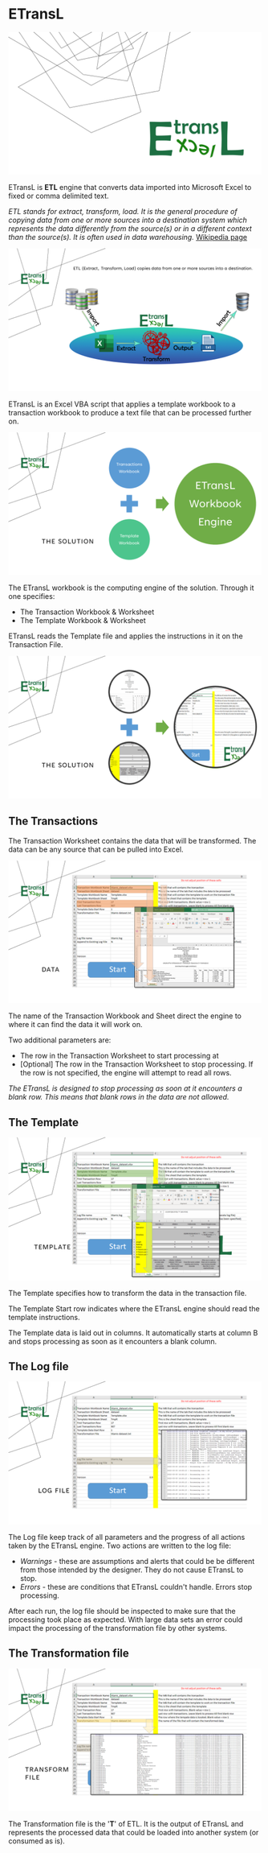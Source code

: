 # ETransL

![Image](./README/ETransL-001.PNG "ETrans")

ETransL is **ETL** engine that converts data imported into Microsoft Excel to fixed or comma delimited text.

*ETL stands for extract, transform, load. It is the general procedure of copying data from one or more sources into a destination system which represents the data differently from the source(s) or in a different context than the source(s). It is often used in data warehousing.* [Wikipedia page](https://en.wikipedia.org/w/index.php?title=Extract,_transform,_load&oldid=1073340515) 

![Image](./README/ETransL-002.PNG "ETrans")

ETransL is an Excel VBA script that applies a template workbook to a transaction workbook to produce a text file that can be processed further on.

![Image](./README/ETransL-003.PNG "ETrans")

The ETransL workbook is the computing engine of the solution. Through it one specifies:

* The Transaction Workbook & Worksheet
* The Template Workbook & Worksheet

ETransL reads the Template file and applies the instructions in it on the Transaction File.

![Image](./README/ETransL-004.PNG "ETrans")

## The Transactions

The Transaction Worksheet contains the data that will be transformed.  The data can be any source that can be pulled into Excel. 

![Image](./README/ETransL-005.PNG "ETrans")

The name of the Transaction Workbook and Sheet direct the engine to where it can find the data it will work on.

Two additional parameters are:

* The row in the Transaction Worksheet to start processing at
* \[Optional] The row in the Transaction Worksheet to stop processing.  If the row is not specified, the engine will attempt to read all rows.

*The ETransL is designed to stop processing as soon at it encounters a blank row. This means that blank rows in the data are not allowed.*

## The Template

![Image](./README/ETransL-006.PNG "ETrans")

The Template specifies how to transform the data in the transaction file.

The Template Start row indicates where the ETransL engine should read the template instructions.

The Template data is laid out in columns. It automatically starts at column B and stops processing as soon as it encounters a blank column.

## The Log file

![Image](./README/ETransL-007.PNG "ETrans")

The Log file keep track of all parameters and the progress of all actions taken by the ETransL engine. Two actions are written to the log file:

* *Warnings* - these are assumptions and alerts that could be be different from those intended by the designer. They do not cause ETransL to stop.
* *Errors* - these are conditions that ETransL couldn't handle. Errors stop processing. 

After each run, the log file should be inspected to make sure that the processing took place as expected. With large data sets an error could impact the processing of the transformation file by other systems.

## The Transformation file

![Image](./README/ETransL-008.PNG "ETrans")

The Transformation file is the '**T**' of ETL. It is the output of ETransL and represents the processed data that could be loaded into another system (or consumed as is). 


